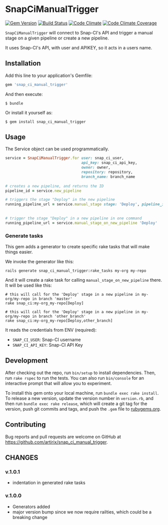 # SnapCiManualTrigger

[![Gem Version](https://badge.fury.io/rb/snap_ci_manual_trigger.svg)](http://badge.fury.io/rb/snap_ci_manual_trigger)
[![Build Status](https://travis-ci.org/artirix/snap_ci_manual_trigger.svg?branch=master)](https://travis-ci.org/artirix/snap_ci_manual_trigger)
[![Code Climate](https://codeclimate.com/github/artirix/snap_ci_manual_trigger.png)](https://codeclimate.com/github/artirix/snap_ci_manual_trigger)
[![Code Climate Coverage](https://codeclimate.com/github/artirix/snap_ci_manual_trigger/coverage.png)](https://codeclimate.com/github/artirix/snap_ci_manual_trigger)

`SnapCiManualTrigger` will connect to Snap-CI's API and trigger a manual stage on 
a given pipeline or create a new pipeline.
 

It uses Snap-CI's API, with user and APIKEY, so it acts in a users name.


## Installation

Add this line to your application's Gemfile:

```ruby
gem 'snap_ci_manual_trigger'
```

And then execute:

    $ bundle

Or install it yourself as:

    $ gem install snap_ci_manual_trigger

## Usage

The Service object can be used programmatically. 

```ruby
service = SnapCiManualTrigger.for user: snap_ci_user, 
                                  api_key: snap_ci_api_key,
                                  owner: owner,
                                  repository: repository, 
                                  branch_name: branch_name
                                  
# creates a new pipeline, and returns the ID
pipeline_id = service.new_pipeline

# triggers the stage "Deploy" in the new pipeline
running_pipeline_url = service.manual_stage stage: 'Deploy', pipeline_id: pipeline_id
 
 
# trigger the stage "Deploy" in a new pipeline in one command
running_pipeline_url = service.manual_stage_on_new_pipeline 'Deploy'
```

### Generate tasks

This gem adds a generator to create specific rake tasks that will make things easier.
 
We invoke the generator like this:

```shell
rails generate snap_ci_manual_trigger:rake_tasks my-org my-repo
```

And it will create a rake task for calling `manual_stage_on_new_pipeline` there. It will be used like this:

```shell
# this will call for the 'Deploy' stage in a new pipeline in my-org/my-repo in branch 'master'
rake snap_ci:my-org_my-repo[Deploy]

# this will call for the 'Deploy' stage in a new pipeline in my-org/my-repo in branch 'other_branch'
rake snap_ci:my-org_my-repo[Deploy,other_branch]
```

It reads the credentials from ENV (required):
 
- `SNAP_CI_USER`: Snap-CI username
- `SNAP_CI_API_KEY`: Snap-CI API Key

## Development

After checking out the repo, run `bin/setup` to install dependencies. Then, run `rake rspec` to run the tests. You can also run `bin/console` for an interactive prompt that will allow you to experiment.

To install this gem onto your local machine, run `bundle exec rake install`. To release a new version, update the version number in `version.rb`, and then run `bundle exec rake release`, which will create a git tag for the version, push git commits and tags, and push the `.gem` file to [rubygems.org](https://rubygems.org).

## Contributing

Bug reports and pull requests are welcome on GitHub at https://github.com/artirix/snap_ci_manual_trigger.


## CHANGES

### v.1.0.1

- indentation in generated rake tasks

### v.1.0.0

- Generators added
- major version bump since we now require railties, which could be a breaking change
